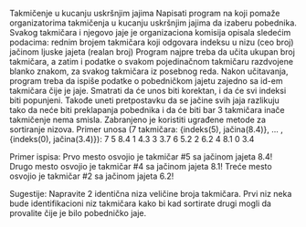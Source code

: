 Takmičenje u kucanju uskršnjim jajima
Napisati program na koji pomaže organizatorima takmičenja u kucanju uskršnjim jajima da izaberu pobednika. Svakog takmičara i njegovo
jaje je organizaciona komisija opisala sledećim podacima:
rednim brojem takmičara koji odgovara indeksu u nizu (ceo broj)
jačinom ljuske jajeta (realan broj)
Program najpre treba da učita ukupan broj takmičara, a zatim i podatke o svakom pojedinačnom takmičaru razdvojene blanko znakom, za
svakog takmičara iz posebnog reda.
Nakon učitavanja, program treba da ispiše podatke o pobedničkom jajetu zajedno sa id-em takmičara čije je jaje.
Smatrati da će unos biti korektan, i da će svi indeksi biti popunjeni. Takođe uneti pretpostavku da se jačine svih jaja razlikuju tako da neće
biti preklapanja pobednika i da će biti bar 3 takmičara inače takmičenje nema smisla.
Zabranjeno je koristiti ugrađene metode za sortiranje nizova.
Primer unosa (7 takmičara: {indeks(5), jačina(8.4)}, ... , {indeks(0), jačina(3.4)}):
7
5 8.4
1 4.3
3 3.7
6 5.2
2 6.2
4 8.1
0 3.4

Primer ispisa:
Prvo mesto osvojio je takmičar #5 sa jačinom jajeta 8.4!
Drugo mesto osvojio je takmičar #4 sa jačinom jajeta 8.1!
Treće mesto osvojio je takmičar #2 sa jačinom jajeta 6.2!

Sugestije:
Napravite 2 identična niza veličine broja takmičara. Prvi niz neka bude identifikacioni niz takmičara kako bi kad sortirate drugi
mogli da provalite čije je bilo pobedničko jaje.
